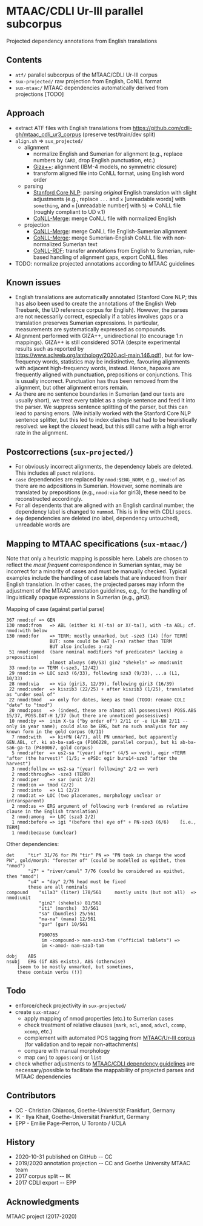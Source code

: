 # MTAAC/CDLI Ur-III parallel subcorpus

Projected dependency annotations from English translations

## Contents

- `atf/` parallel subcorpus of the MTAAC/CDLI Ur-III corpus
- `sux-projected/` raw projection from English, CoNLL format
- `sux-mtaac/` MTAAC dependencies automatically derived from projections [TODO]

## Approach
- extract ATF files with English translations from https://github.com/cdli-gh/mtaac_cdli_ur3_corpus (preserve test/train/dev split)
- `align.sh` => `sux_projected/`
	- alignment
		- normalize English and Sumerian for alignment (e.g., replace numbers by `CARD`, drop English punctuation, etc.)
		- [Giza++](http://www.statmt.org/moses/giza/GIZA++.html): alignment  (IBM-4 models, no symmetric closure)
		- transform aligned file into CoNLL format, using English word order 
	- parsing
		-  [Stanford Core NLP](https://stanfordnlp.github.io/CoreNLP/): parsing *original* English translation with slight adjustments (e.g., replace `...` and `x` [unreadable words] with `something`, and `n` [unreadable number] with `5`) => CoNLL file (roughly compliant to UD v.1) 
		- [CoNLL-Merge](https://github.com/acoli-repo/conll-merge): merge CoNLL file with normalized English
	- projection
		- [CoNLL-Merge](https://github.com/acoli-repo/conll-merge): merge CoNLL file English-Sumerian alignment
		- [CoNLL-Merge](https://github.com/acoli-repo/conll-merge): merge Sumerian-English CoNLL file with non-normalized Sumerian text
		- [CoNLL-RDF](https://github.com/acoli-repo/conll-rdf): transfer annotations from English to Sumerian, rule-based handling of alignment gaps, export CoNLL files
- TODO: normalize projected annotations according to MTAAC guidelines

## Known issues
- English translations are automatically annotated (Stanford Core NLP; this has also been used to create the annotations of the English Web Treebank, the UD reference corpus for English). However, the parses are not necessarily correct, especially if a tables involves gaps or a translation preserves Sumerian expressions. In particular, measurements are systematically expressed as compounds.
- Alignment performed with GIZA++, unidirectional (to encourage 1:n mappings). GIZA++ is still considered SOTA (despite experimental results such as reported by https://www.aclweb.org/anthology/2020.acl-main.146.pdf), but for low-frequency words, statistics may be indistinctive, favouring alignments with adjacent high-frequency words, instead. Hence, hapaxes are frequently aligned with punctuation, prepositions or conjunctions. This is usually incorrect. Punctuation has thus been removed from the alignment, but other alignment errors remain.
- As there are no sentence boundaries in Sumerian (and our texts are usually short), we treat every tablet as a single sentence and feed it into the parser. We suppress sentence splitting of the parser, but this can lead to parsing errors. (We initially worked with the Stanford Core NLP sentence splitter, but this led to index clashes that had to be heuristically resolved: we kept the *closest* head, but this still came with a high error rate in the alignment.

## Postcorrections (`sux-projected/`)
- For obviously incorrect alignments, the dependency labels are deleted. This includes all `punct` relations.
- `case` dependencies are replaced by `nmod:$ENG_NORM`, e.g., `nmod:of` as there are no adpositions in Sumerian. However, some nominals are translated by prepositions (e.g., `nmod:via` for giri3), these need to be reconstructed accordingly.
- For all dependents that are aligned with an English cardinal number, the dependency label is changed to `nummod`. This is in line with CDLI specs.
- `dep` dependencies are deleted (no label, dependency untouched), unreadable words are 


## Mapping to MTAAC specifications (`sux-mtaac/`)

Note that only a heuristic mapping is possible here. Labels are chosen to reflect the *most frequent* correspondence in Sumerian syntax, may be incorrect for a minority of cases and must be manually checked. Typical examples include the handling of case labels that are induced from their English translation. In other cases, the projected parses may inform the adjustment of the MTAAC annotation guidelines, e.g., for the handling of linguistically opaque expressions in Sumerian (e.g., *giri3*).

Mapping of case (against partial parse)

    367 nmod:of	=> GEN
    130 nmod:from	=> ABL (either ki X(-ta) or X(-ta)), with -ta ABL; cf. nmod:with below
    130 nmod:for	=> TERM; mostly unmarked, but -sze3 (14) [for TERM]
					BUT: some could be DAT (-ra) rather than TERM
					BUT also includes a-ra2
     51 nmod:npmod	(bare nominal modifiers *of predicates* lacking a preposition)
					almost always (49/53) gin2 "shekels" => nmod:unit
     33 nmod:to	=> TERM (-sze3, 12/42)
     29 nmod:in	=> LOC sza3 (6/33), following sza3 (9/33), ...a (L1, 10/33) 
     28 nmod:via	=> via (giri3, 12/39), following giri3 (16/39)
     22 nmod:under	=> kiszib3 (22/25) + after kiszib3 (1/25), translated as "under seal of"
     22 nmod:tmod	=> only for dates, keep as tmod (TODO: rename CDLI "date" to "tmod")
     20 nmod:poss	=> (indeed, these are almost all possessives) POSS.ABS 15/37, POSS.DAT-H 1/37 (but there are unnoticed possessives)
     10 nmod:by	=>	inim X-ta ("by order of") 2/11 or -e (LH-NH 2/11 -- only in year name); could also be ERG, but no such analysis for any known form in the gold corpus (0/11)
      7 nmod:with	=> ki+PN (4/7), all PN unmarked, but apparently GEN.ABL, cf. ki ab-ba-sa6-ga (P106228, parallel corpus), but ki ab-ba-sa6-ga-ta (P480067, gold corpus)
      5 nmod:after	=> us2-sa "(year) after" (4/5 => verb), egir +TERM "after (the harvest)" (1/5; = ePSD: egir buru14-sze3 "after the harvest")
      3 nmod:follow	=> us2-sa "(year) following" 2/2 => verb
      2 nmod:through=> -sze3 (TERM)
      2 nmod:per	=> sar (unit 2/2)
      2 nmod:on	=> tmod (2/2)
      2 nmod:into	=> L1 (2/2)
      2 nmod:at	=> LOC (two placenames, morphology unclear or intransparent)
      2 nmod:as	=> ERG argument of following verb (rendered as relative clause in the English translation)
      2 nmod:among	=> LOC (sza3 2/2)
      1 nmod:before	=> igi "(before the) eye of" + PN-sze3 (6/6)	[i.e., TERM]
      1 nmod:because (unclear)

Other dependencies:

	det 	"tir" 31/76 for PN "tir" PN => "PN took in charge the wood PN", gold/morph: "forester of" (could be modelled as epithet, then "nmod")
			"i7" = "river/canal" 7/76 (could be considered as epithet, then "nmod")
			"u4" = "day" 2/76 head must be fixed
			these are all nominals
	compound	"sila3" (liter) 178/561		mostly units (but not all)	=> nmod:unit
				"gin2" (shekels) 81/561
				"iti" (months)	33/561
				"sa" (bundles) 25/561
				"ma-na" (mana) 12/561
				"gur" (gur) 10/561
				
				P100765
				 im -compound-> nam-sza3-tam ("official tablets") =>
				 im <-amod- nam-sza3-tam
				 
	dobj	ABS
	nsubj	ERG (if ABS exists), ABS (otherwise)	
		[seem to be mostly unmarked, but sometimes, 
		these contain verbs (!)]
	
	  
## Todo
- enforce/check projectivity in `sux-projected/`
- create `sux-mtaac/`
	- apply mapping of nmod properties (etc.) to Sumerian cases
	- check treatment of relative clauses (`mark`, `acl`, `amod`, `advcl`, `ccomp`, `xcomp`, etc.)
	- complement with automated POS tagging from [MTAAC/Ur-III corpus](https://github.com/cdli-gh/mtaac_cdli_ur3_corpus/tree/master/ur3_corpus_data/annotated) (for validation and to repair non-attachments)
	- compare with manual morphology
	- map `conj` to `appos:conj` or `list`
- check whether adjustments to [MTAAC/CDLI dependency guidelines](https://cdli-gh.github.io/annodoc/#syntactic-dependencies) are necessary/possible to facilitate the mappability of projected parses and MTAAC dependencies

## Contributors
- CC - Christian Chiarcos, Goethe-Universität Frankfurt, Germany
- IK - Ilya Khait, Goethe-Universität Frankfurt, Germany
- EPP - Emilie Page-Perron, U Toronto / UCLA

## History
- 2020-10-31 published on GitHub -- CC
- 2019/2020 annotation projection -- CC and Goethe University MTAAC team
- 2017 corpus split -- IK
- 2017 CDLI export -- EPP

## Acknowledgments
MTAAC project (2017-2020)
